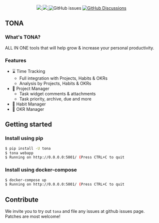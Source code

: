 
<p align="center">
    <a href="LICENSE">
        <img src="https://img.shields.io/github/license/sentilis/tona?style=flat-square" />
    </a>
    <a href=".pm/version.yml">
        <img src="https://img.shields.io/badge/dynamic/yaml?color=green&label=version&query=version.*&url=https://raw.githubusercontent.com/sentilis/tona/main/.pm/version.yml">
    </a>
      </a href="https://github.com/sentilis/tona/issues">
      <img alt="GitHub issues" src="https://img.shields.io/github/issues/sentilis/tona"/>
    </a>
    <a href="https://github.com/sentilis/tona/discussions">
        <img alt="GitHub Discussions" src="https://img.shields.io/github/discussions/sentilis/tona">
    </a>
</p>

## TONA

### What's TONA? 
ALL IN ONE tools that will help grow & increase your personal productivity. 

### Features

* ⌛️ Time Tracking
  * Full integration with Projects, Habits & OKRs
  * Analysis by Projects, Habits & OKRs
* 📑 Project Manager
  * Task widget comments & attachments
  * Task priority, archive, due and more
* 🎯 Habit Manager
* 🚀 OKR Manager

## Getting started

### Install using pip

```bash
$ pip install -U tona
$ tona webapp
$ Running on http://0.0.0.0:5001/ (Press CTRL+C to quit
```

### Install using docker-compose

```bash
$ docker-compose up
$ Running on http://0.0.0.0:5001/ (Press CTRL+C to quit
```

## Contribute

We invite you to try out `tona` and file any issues at github issues page. Patches are most welcome!